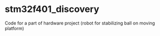 stm32f401_discovery
===================

Code for a part of hardware project (robot for stabilizing ball on moving platform)
